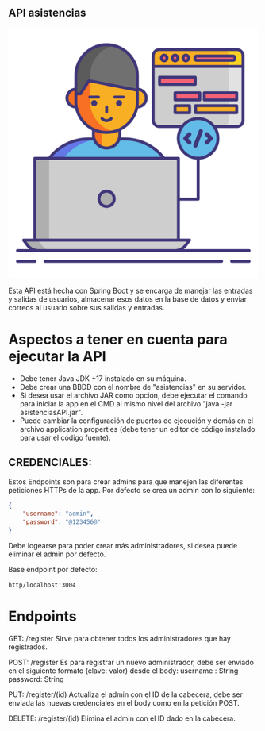## API asistencias 

![portada](https://raw.githubusercontent.com/mallonflowerz/asistencias/main/asset/portada.png)

Esta API está hecha con Spring Boot y se encarga de manejar las entradas y salidas de usuarios, almacenar esos datos en la base de datos y enviar correos al usuario sobre sus salidas y entradas.

# Aspectos a tener en cuenta para ejecutar la API
- Debe tener Java JDK +17 instalado en su máquina.
- Debe crear una BBDD con el nombre de "asistencias" en su servidor.
- Si desea usar el archivo JAR como opción, debe ejecutar el comando para iniciar la app en el CMD al mismo nivel del archivo "java -jar asistenciasAPI.jar".
- Puede cambiar la configuración de puertos de ejecución y demás en el archivo application.properties (debe tener un editor de código instalado para usar el código fuente).

## CREDENCIALES:
Estos Endpoints son para crear admins para que manejen las diferentes peticiones HTTPs de la app.
Por defecto se crea un admin con lo siguiente:

```json
{
    "username": "admin",
    "password": "@123456@"
}
```

Debe logearse para poder crear más administradores, si desea puede eliminar el admin por defecto.

Base endpoint por defecto: 
```url
http/localhost:3004
```

# Endpoints

GET: 
/register 
Sirve para obtener todos los administradores que hay registrados.

POST:
/register
Es para registrar un nuevo administrador, debe ser enviado en el siguiente formato (clave: valor) desde el body:
username : String
password: String

PUT:
/register/(id)
Actualiza el admin con el ID de la cabecera, debe ser enviada las nuevas credenciales en el body como en la petición POST.

DELETE:
/register/(id)
Elimina el admin con el ID dado en la cabecera.
